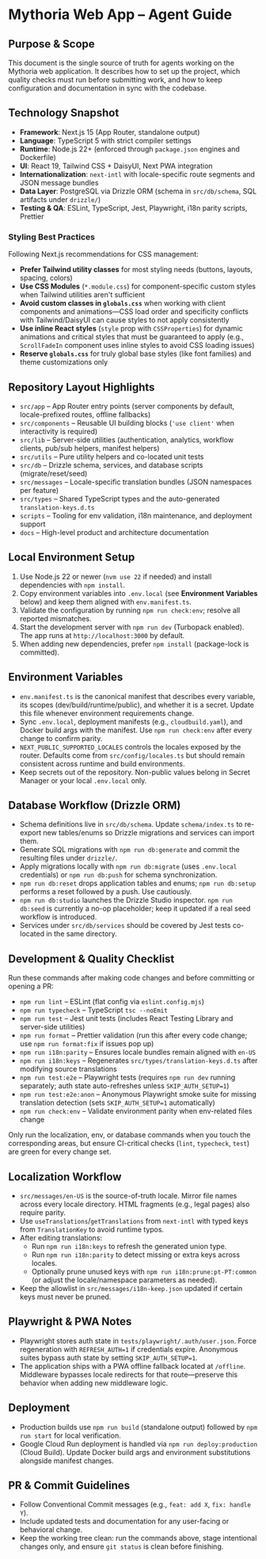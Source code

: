 # Mythoria Web App – Agent Guide

## Purpose & Scope

This document is the single source of truth for agents working on the Mythoria web application. It describes how to set up the project, which quality checks must run before submitting work, and how to keep configuration and documentation in sync with the codebase.

## Technology Snapshot

- **Framework**: Next.js 15 (App Router, standalone output)
- **Language**: TypeScript 5 with strict compiler settings
- **Runtime**: Node.js 22+ (enforced through `package.json` engines and Dockerfile)
- **UI**: React 19, Tailwind CSS + DaisyUI, Next PWA integration
- **Internationalization**: `next-intl` with locale-specific route segments and JSON message bundles
- **Data Layer**: PostgreSQL via Drizzle ORM (schema in `src/db/schema`, SQL artifacts under `drizzle/`)
- **Testing & QA**: ESLint, TypeScript, Jest, Playwright, i18n parity scripts, Prettier

### Styling Best Practices

Following Next.js recommendations for CSS management:

- **Prefer Tailwind utility classes** for most styling needs (buttons, layouts, spacing, colors)
- **Use CSS Modules** (`*.module.css`) for component-specific custom styles when Tailwind utilities aren't sufficient
- **Avoid custom classes in `globals.css`** when working with client components and animations—CSS load order and specificity conflicts with Tailwind/DaisyUI can cause styles to not apply consistently
- **Use inline React styles** (`style` prop with `CSSProperties`) for dynamic animations and critical styles that must be guaranteed to apply (e.g., `ScrollFadeIn` component uses inline styles to avoid CSS loading issues)
- **Reserve `globals.css`** for truly global base styles (like font families) and theme customizations only

## Repository Layout Highlights

- `src/app` – App Router entry points (server components by default, locale-prefixed routes, offline fallbacks)
- `src/components` – Reusable UI building blocks (`'use client'` when interactivity is required)
- `src/lib` – Server-side utilities (authentication, analytics, workflow clients, pub/sub helpers, manifest helpers)
- `src/utils` – Pure utility helpers and co-located unit tests
- `src/db` – Drizzle schema, services, and database scripts (migrate/reset/seed)
- `src/messages` – Locale-specific translation bundles (JSON namespaces per feature)
- `src/types` – Shared TypeScript types and the auto-generated `translation-keys.d.ts`
- `scripts` – Tooling for env validation, i18n maintenance, and deployment support
- `docs` – High-level product and architecture documentation

## Local Environment Setup

1. Use Node.js 22 or newer (`nvm use 22` if needed) and install dependencies with `npm install`.
2. Copy environment variables into `.env.local` (see **Environment Variables** below) and keep them aligned with `env.manifest.ts`.
3. Validate the configuration by running `npm run check:env`; resolve all reported mismatches.
4. Start the development server with `npm run dev` (Turbopack enabled). The app runs at `http://localhost:3000` by default.
5. When adding new dependencies, prefer `npm install` (package-lock is committed).

## Environment Variables

- `env.manifest.ts` is the canonical manifest that describes every variable, its scopes (dev/build/runtime/public), and whether it is a secret. Update this file whenever environment requirements change.
- Sync `.env.local`, deployment manifests (e.g., `cloudbuild.yaml`), and Docker build args with the manifest. Use `npm run check:env` after every change to confirm parity.
- `NEXT_PUBLIC_SUPPORTED_LOCALES` controls the locales exposed by the router. Defaults come from `src/config/locales.ts` but should remain consistent across runtime and build environments.
- Keep secrets out of the repository. Non-public values belong in Secret Manager or your local `.env.local` only.

## Database Workflow (Drizzle ORM)

- Schema definitions live in `src/db/schema`. Update `schema/index.ts` to re-export new tables/enums so Drizzle migrations and services can import them.
- Generate SQL migrations with `npm run db:generate` and commit the resulting files under `drizzle/`.
- Apply migrations locally with `npm run db:migrate` (uses `.env.local` credentials) or `npm run db:push` for schema synchronization.
- `npm run db:reset` drops application tables and enums; `npm run db:setup` performs a reset followed by a push. Use cautiously.
- `npm run db:studio` launches the Drizzle Studio inspector. `npm run db:seed` is currently a no-op placeholder; keep it updated if a real seed workflow is introduced.
- Services under `src/db/services` should be covered by Jest tests co-located in the same directory.

## Development & Quality Checklist

Run these commands after making code changes and before committing or opening a PR:

- `npm run lint` – ESLint (flat config via `eslint.config.mjs`)
- `npm run typecheck` – TypeScript `tsc --noEmit`
- `npm run test` – Jest unit tests (includes React Testing Library and server-side utilities)
- `npm run format` – Prettier validation (run this after every code change; use `npm run format:fix` if issues pop up)
- `npm run i18n:parity` – Ensures locale bundles remain aligned with `en-US`
- `npm run i18n:keys` – Regenerates `src/types/translation-keys.d.ts` after modifying source translations
- `npm run test:e2e` – Playwright tests (requires `npm run dev` running separately; auth state auto-refreshes unless `SKIP_AUTH_SETUP=1`)
- `npm run test:e2e:anon` – Anonymous Playwright smoke suite for missing translation detection (sets `SKIP_AUTH_SETUP=1` automatically)
- `npm run check:env` – Validate environment parity when env-related files change

Only run the localization, env, or database commands when you touch the corresponding areas, but ensure CI-critical checks (`lint`, `typecheck`, `test`) are green for every change set.

## Localization Workflow

- `src/messages/en-US` is the source-of-truth locale. Mirror file names across every locale directory. HTML fragments (e.g., legal pages) also require parity.
- Use `useTranslations`/`getTranslations` from `next-intl` with typed keys from `TranslationKey` to avoid runtime typos.
- After editing translations:
  - Run `npm run i18n:keys` to refresh the generated union type.
  - Run `npm run i18n:parity` to detect missing or extra keys across locales.
  - Optionally prune unused keys with `npm run i18n:prune:pt-PT:common` (or adjust the locale/namespace parameters as needed).
- Keep the allowlist in `src/messages/i18n-keep.json` updated if certain keys must never be pruned.

## Playwright & PWA Notes

- Playwright stores auth state in `tests/playwright/.auth/user.json`. Force regeneration with `REFRESH_AUTH=1` if credentials expire. Anonymous suites bypass auth state by setting `SKIP_AUTH_SETUP=1`.
- The application ships with a PWA offline fallback located at `/offline`. Middleware bypasses locale redirects for that route—preserve this behavior when adding new middleware logic.

## Deployment

- Production builds use `npm run build` (standalone output) followed by `npm run start` for local verification.
- Google Cloud Run deployment is handled via `npm run deploy:production` (Cloud Build). Update Docker build args and environment substitutions alongside manifest changes.

## PR & Commit Guidelines

- Follow Conventional Commit messages (e.g., `feat: add X`, `fix: handle Y`).
- Include updated tests and documentation for any user-facing or behavioral change.
- Keep the working tree clean: run the commands above, stage intentional changes only, and ensure `git status` is clean before finishing.
